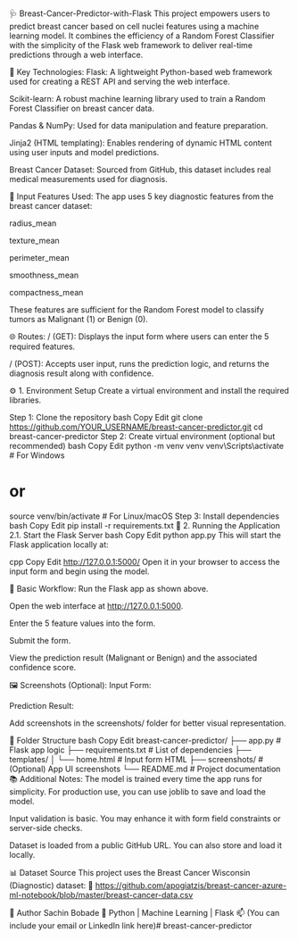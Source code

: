 🩺 Breast-Cancer-Predictor-with-Flask
This project empowers users to predict breast cancer based on cell nuclei features using a machine learning model. It combines the efficiency of a Random Forest Classifier with the simplicity of the Flask web framework to deliver real-time predictions through a web interface.

🔧 Key Technologies:
Flask: A lightweight Python-based web framework used for creating a REST API and serving the web interface.

Scikit-learn: A robust machine learning library used to train a Random Forest Classifier on breast cancer data.

Pandas & NumPy: Used for data manipulation and feature preparation.

Jinja2 (HTML templating): Enables rendering of dynamic HTML content using user inputs and model predictions.

Breast Cancer Dataset: Sourced from GitHub, this dataset includes real medical measurements used for diagnosis.

🧬 Input Features Used:
The app uses 5 key diagnostic features from the breast cancer dataset:

radius_mean

texture_mean

perimeter_mean

smoothness_mean

compactness_mean

These features are sufficient for the Random Forest model to classify tumors as Malignant (1) or Benign (0).

🌐 Routes:
/ (GET): Displays the input form where users can enter the 5 required features.

/ (POST): Accepts user input, runs the prediction logic, and returns the diagnosis result along with confidence.

⚙️ 1. Environment Setup
Create a virtual environment and install the required libraries.

Step 1: Clone the repository
bash
Copy
Edit
git clone https://github.com/YOUR_USERNAME/breast-cancer-predictor.git
cd breast-cancer-predictor
Step 2: Create virtual environment (optional but recommended)
bash
Copy
Edit
python -m venv venv
venv\Scripts\activate  # For Windows
# or
source venv/bin/activate  # For Linux/macOS
Step 3: Install dependencies
bash
Copy
Edit
pip install -r requirements.txt
🚀 2. Running the Application
2.1. Start the Flask Server
bash
Copy
Edit
python app.py
This will start the Flask application locally at:

cpp
Copy
Edit
http://127.0.0.1:5000/
Open it in your browser to access the input form and begin using the model.

🧪 Basic Workflow:
Run the Flask app as shown above.

Open the web interface at http://127.0.0.1:5000.

Enter the 5 feature values into the form.

Submit the form.

View the prediction result (Malignant or Benign) and the associated confidence score.

🖼️ Screenshots (Optional):
Input Form:

Prediction Result:

Add screenshots in the screenshots/ folder for better visual representation.

📁 Folder Structure
bash
Copy
Edit
breast-cancer-predictor/
├── app.py                  # Flask app logic
├── requirements.txt        # List of dependencies
├── templates/
│   └── home.html           # Input form HTML
├── screenshots/            # (Optional) App UI screenshots
└── README.md               # Project documentation
📚 Additional Notes:
The model is trained every time the app runs for simplicity. For production use, you can use joblib to save and load the model.

Input validation is basic. You may enhance it with form field constraints or server-side checks.

Dataset is loaded from a public GitHub URL. You can also store and load it locally.

📊 Dataset Source
This project uses the Breast Cancer Wisconsin (Diagnostic) dataset:
📎 https://github.com/apogiatzis/breast-cancer-azure-ml-notebook/blob/master/breast-cancer-data.csv

👤 Author
Sachin Bobade
🔧 Python | Machine Learning | Flask
📫 (You can include your email or LinkedIn link here)# breast-cancer-predictor
